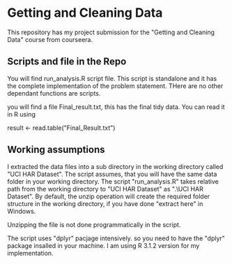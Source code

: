 # Getting and Cleaning Data
This repository has my project submission for the "Getting and Cleaning Data" course from courseera.

## Scripts and file in the Repo
You will find run_analysis.R script file. This script is standalone and it has the complete implementation of the problem statement. THere are no other dependant functions are scripts.

you will find a file Final_result.txt, this has the final tidy data. You can read it in R using 


result <- read.table("Final_Result.txt")

## Working assumptions
I extracted the data files into a sub directory in the working directory called "UCI HAR Dataset". The script assumes, that you will have the same data folder in your working directory. The script "run_analysis.R" takes relative path from the working directory to "UCI HAR Dataset" as ".\UCI HAR Dataset\". By default, the unzip operation will create the required folder structure in the working directory, if you have done "extract here" in Windows.

Unzipping the file is not done programmatically in the script.

The script uses "dplyr" pacjage intensively. so you need to have the "dplyr" package insalled in your machine. I am using R 3.1.2 version for my implementation.
